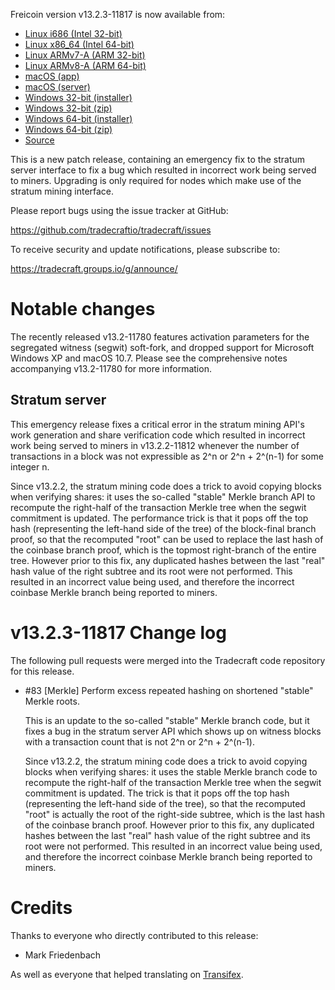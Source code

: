 Freicoin version v13.2.3-11817 is now available from:

  * [Linux i686 (Intel 32-bit)](https://s3.amazonaws.com/in.freico.stable/freicoin-v13.2.3-11817-i686-pc-linux-gnu.tar.gz)
  * [Linux x86_64 (Intel 64-bit)](https://s3.amazonaws.com/in.freico.stable/freicoin-v13.2.3-11817-x86_64-linux-gnu.tar.gz)
  * [Linux ARMv7-A (ARM 32-bit)](https://s3.amazonaws.com/in.freico.stable/freicoin-v13.2.3-11817-arm-linux-gnueabihf.tar.gz)
  * [Linux ARMv8-A (ARM 64-bit)](https://s3.amazonaws.com/in.freico.stable/freicoin-v13.2.3-11817-aarch64-linux-gnu.tar.gz)
  * [macOS (app)](https://s3.amazonaws.com/in.freico.stable/freicoin-v13.2.3-11817-osx.dmg)
  * [macOS (server)](https://s3.amazonaws.com/in.freico.stable/freicoin-v13.2.3-11817-osx64.tar.gz)
  * [Windows 32-bit (installer)](https://s3.amazonaws.com/in.freico.stable/freicoin-v13.2.3-11817-win32-setup.exe)
  * [Windows 32-bit (zip)](https://s3.amazonaws.com/in.freico.stable/freicoin-v13.2.3-11817-win32.zip)
  * [Windows 64-bit (installer)](https://s3.amazonaws.com/in.freico.stable/freicoin-v13.2.3-11817-win64-setup.exe)
  * [Windows 64-bit (zip)](https://s3.amazonaws.com/in.freico.stable/freicoin-v13.2.3-11817-win64.zip)
  * [Source](https://github.com/tradecraftio/tradecraft/archive/v13.2.3-11817.zip)

This is a new patch release, containing an emergency fix to the stratum server
interface to fix a bug which resulted in incorrect work being served to miners.
Upgrading is only required for nodes which make use of the stratum mining
interface.

Please report bugs using the issue tracker at GitHub:

  <https://github.com/tradecraftio/tradecraft/issues>

To receive security and update notifications, please subscribe to:

  <https://tradecraft.groups.io/g/announce/>

Notable changes
===============

The recently released v13.2-11780 features activation parameters for the
segregated witness (segwit) soft-fork, and dropped support for Microsoft
Windows XP and macOS 10.7.  Please see the comprehensive notes accompanying
v13.2-11780 for more information.

Stratum server
--------------

This emergency release fixes a critical error in the stratum mining API's work
generation and share verification code which resulted in incorrect work being
served to miners in v13.2.2-11812 whenever the number of transactions in a block
was not expressible as 2^n or 2^n + 2^(n-1) for some integer n.

Since v13.2.2, the stratum mining code does a trick to avoid copying blocks when
verifying shares: it uses the so-called "stable" Merkle branch API to recompute
the right-half of the transaction Merkle tree when the segwit commitment is
updated.  The performance trick is that it pops off the top hash (representing
the left-hand side of the tree) of the block-final branch proof, so that the
recomputed "root" can be used to replace the last hash of the coinbase branch
proof, which is the topmost right-branch of the entire tree.  However prior to
this fix, any duplicated hashes between the last "real" hash value of the right
subtree and its root were not performed.  This resulted in an incorrect value
being used, and therefore the incorrect coinbase Merkle branch being reported to
miners.

v13.2.3-11817 Change log
========================

The following pull requests were merged into the Tradecraft code repository
for this release.

- #83 [Merkle] Perform excess repeated hashing on shortened "stable" Merkle
  roots.

  This is an update to the so-called "stable" Merkle branch code, but it fixes a
  bug in the stratum server API which shows up on witness blocks with a
  transaction count that is not 2^n or 2^n + 2^(n-1).

  Since v13.2.2, the stratum mining code does a trick to avoid copying blocks
  when verifying shares: it uses the stable Merkle branch code to recompute the
  right-half of the transaction Merkle tree when the segwit commitment is
  updated.  The trick is that it pops off the top hash (representing the
  left-hand side of the tree), so that the recomputed "root" is actually the
  root of the right-side subtree, which is the last hash of the coinbase branch
  proof.  However prior to this fix, any duplicated hashes between the last
  "real" hash value of the right subtree and its root were not performed.  This
  resulted in an incorrect value being used, and therefore the incorrect
  coinbase Merkle branch being reported to miners.

Credits
=======

Thanks to everyone who directly contributed to this release:

- Mark Friedenbach

As well as everyone that helped translating on [Transifex](https://www.transifex.com/tradecraft/freicoin-1/).
